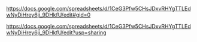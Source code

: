 https://docs.google.com/spreadsheets/d/1CeG3Pfw5CHsJDxvRHYgTTLEdwNyDiHrey6ji_9DHkfU/edit#gid=0

https://docs.google.com/spreadsheets/d/1CeG3Pfw5CHsJDxvRHYgTTLEdwNyDiHrey6ji_9DHkfU/edit?usp=sharing
